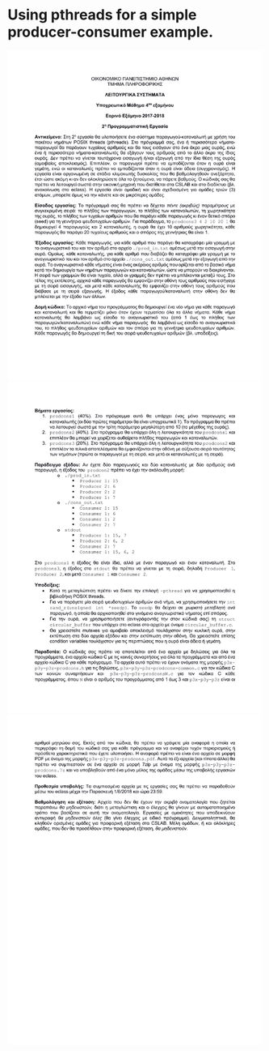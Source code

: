# Using pthreads for a simple producer-consumer example.

![image](pdf\1.png)
![image](pdf\2.png)
![image](pdf\3.png)
